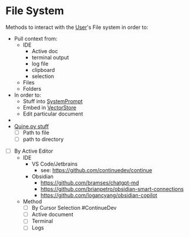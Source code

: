# File System

Methods to interact with the [User](User.md)'s File system in order to:

- Pull context from:
    - IDE
        - Active doc
        - terminal output
        - log file
        - clipboard
        - selection
    - Files
    - Folders
- In order to:
    - Stuff into [SystemPrompt](SystemPrompt.md)
    - Embed in [VectorStore](VectorStore.md)
    - Edit particular document
-
- [Quine.py stuff](https://github.com/jonmatthis/jonbot/blob/main/utilities/quine.py)
    - [ ] Path to file
    - [ ] path to directory
- [ ] By Active Editor
    - IDE
        - VS Code/Jetbrains
            - see: https://github.com/continuedev/continue
        - Obsidian
            - https://github.com/bramses/chatgpt-md
            - https://github.com/brianpetro/obsidian-smart-connections
            - https://github.com/logancyang/obsidian-copilot
    - Method
        - [ ] By Cursor Selection #ContinueDev
        - [ ] Active document
        - [ ] Terminal
        - [ ] Logs
